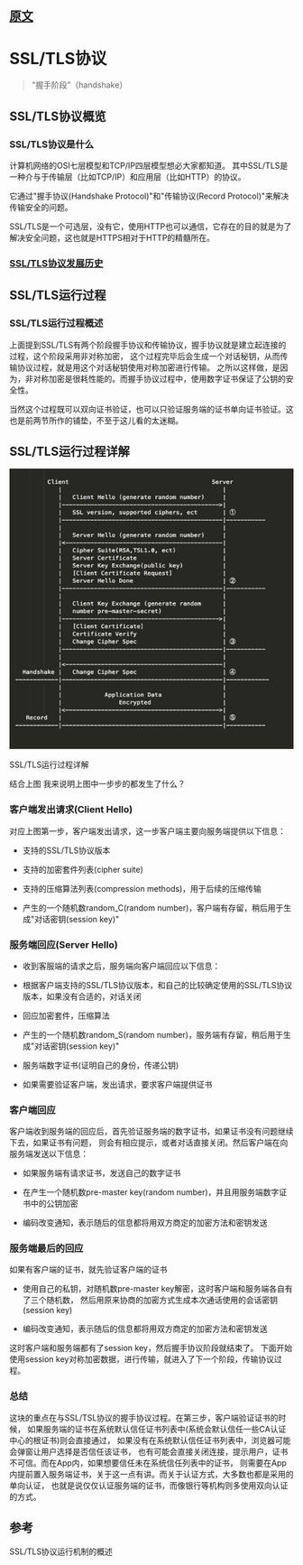 
## [原文](https://www.jianshu.com/p/c93612b3abac)

# SSL/TLS协议

> "握手阶段"（handshake）

## SSL/TLS协议概览

### SSL/TLS协议是什么

计算机网络的OSI七层模型和TCP/IP四层模型想必大家都知道。
其中SSL/TLS是一种介与于传输层（比如TCP/IP）和应用层（比如HTTP）的协议。

它通过"握手协议(Handshake Protocol)"和"传输协议(Record Protocol)"来解决传输安全的问题。

SSL/TLS是一个可选层，没有它，使用HTTP也可以通信，它存在的目的就是为了解决安全问题，这也就是HTTPS相对于HTTP的精髓所在。
 
 
### [SSL/TLS协议发展历史](https://zh.wikipedia.org/wiki/%E5%82%B3%E8%BC%B8%E5%B1%A4%E5%AE%89%E5%85%A8%E5%8D%94%E8%AD%B0#.E7.99.BC.E5.B1.95.E6.AD.B7.E5.8F.B2)


## SSL/TLS运行过程

### SSL/TLS运行过程概述

上面提到SSL/TLS有两个阶段握手协议和传输协议，握手协议就是建立起连接的过程，这个阶段采用非对称加密，
这个过程完毕后会生成一个对话秘钥，从而传输协议过程，就是用这个对话秘钥使用对称加密进行传输。
之所以这样做，是因为，非对称加密是很耗性能的。而握手协议过程中，使用数字证书保证了公钥的安全性。

当然这个过程既可以双向证书验证，也可以只验证服务端的证书单向证书验证。这也是前两节所作的铺垫，不至于这儿看的太迷糊。

## SSL/TLS运行过程详解

![](../images/https/ssl_tls.png)

SSL/TLS运行过程详解

结合上图 我来说明上图中一步步的都发生了什么？

### 客户端发出请求(Client Hello)
对应上图第一步，客户端发出请求，这一步客户端主要向服务端提供以下信息：

- 支持的SSL/TLS协议版本

- 支持的加密套件列表(cipher suite)

- 支持的压缩算法列表(compression methods)，用于后续的压缩传输

- 产生的一个随机数random_C(random number)，客户端有存留，稍后用于生成"对话密钥(session key)"


### 服务端回应(Server Hello)

- 收到客服端的请求之后，服务端向客户端回应以下信息：

- 根据客户端支持的SSL/TLS协议版本，和自己的比较确定使用的SSL/TLS协议版本，如果没有合适的，对话关闭

- 回应加密套件，压缩算法

- 产生的一个随机数random_S(random number)，服务端有存留，稍后用于生成"对话密钥(session key)"

- 服务端数字证书(证明自己的身份，传递公钥)

- 如果需要验证客户端，发出请求，要求客户端提供证书

### 客户端回应

客户端收到服务端的回应后，首先验证服务端的数字证书，如果证书没有问题继续下去，如果证书有问题，
则会有相应提示，或者对话直接关闭。然后客户端在向服务端发送以下信息：

- 如果服务端有请求证书，发送自己的数字证书

- 在产生一个随机数pre-master key(random number)，并且用服务端数字证书中的公钥加密

- 编码改变通知，表示随后的信息都将用双方商定的加密方法和密钥发送

### 服务端最后的回应
如果有客户端的证书，就先验证客户端的证书

- 使用自己的私钥，对随机数pre-master key解密，这时客户端和服务端各自有了三个随机数，
然后用原来协商的加密方式生成本次通话使用的会话密钥(session key)

- 编码改变通知，表示随后的信息都将用双方商定的加密方法和密钥发送

这时客户端和服务端都有了session key，然后握手协议阶段就结束了。
下面开始使用session key对称加密数据，进行传输，就进入了下一个阶段，传输协议过程。

### 总结
这块的重点在与SSL/TSL协议的握手协议过程。在第三步，客户端验证证书的时候，
如果服务端的证书在系统默认信任证书列表中(系统会默认信任一些CA认证中心的根证书)则会直接通过，
如果没有在系统默认信任证书列表中，浏览器可能会弹窗让用户选择是否信任该证书，
也有可能会直接关闭连接，提示用户，证书不可信。而在App内，如果想要信任未在系统信任列表中的证书，
则需要在App内提前置入服务端证书，关于这一点有讲。而关于认证方式，大多数也都是采用的单向认证，
也就是说仅仅认证服务端的证书，而像银行等机构则多使用双向认证的方式。

## 参考

SSL/TLS协议运行机制的概述

 